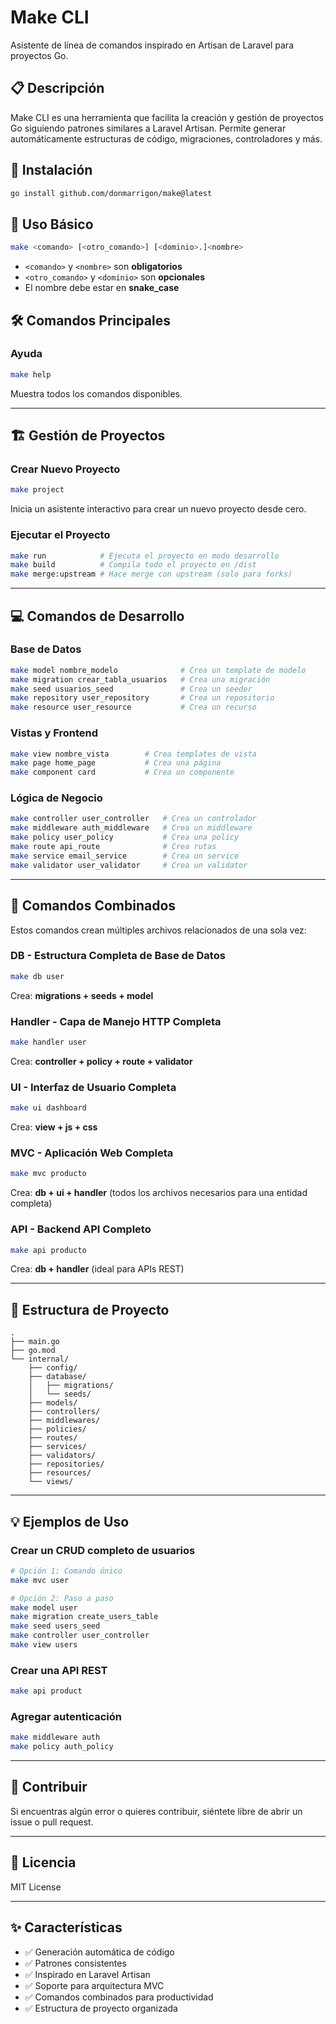 # Make CLI

Asistente de línea de comandos inspirado en Artisan de Laravel para proyectos Go.

## 📋 Descripción

Make CLI es una herramienta que facilita la creación y gestión de proyectos Go siguiendo patrones similares a Laravel Artisan. Permite generar automáticamente estructuras de código, migraciones, controladores y más.

## 🚀 Instalación

```bash
go install github.com/donmarrigon/make@latest
```

## 📖 Uso Básico

```bash
make <comando> [<otro_comando>] [<dominio>.]<nombre>
```

- `<comando>` y `<nombre>` son **obligatorios**
- `<otro_comando>` y `<dominio>` son **opcionales**
- El nombre debe estar en **snake_case**

## 🛠️ Comandos Principales

### Ayuda

```bash
make help
```
Muestra todos los comandos disponibles.

---

## 🏗️ Gestión de Proyectos

### Crear Nuevo Proyecto

```bash
make project
```
Inicia un asistente interactivo para crear un nuevo proyecto desde cero.

### Ejecutar el Proyecto

```bash
make run            # Ejecuta el proyecto en modo desarrollo
make build          # Compila todo el proyecto en /dist
make merge:upstream # Hace merge con upstream (solo para forks)
```

---

## 💻 Comandos de Desarrollo

### Base de Datos

```bash
make model nombre_modelo              # Crea un template de modelo
make migration crear_tabla_usuarios   # Crea una migración
make seed usuarios_seed               # Crea un seeder
make repository user_repository       # Crea un repositorio
make resource user_resource           # Crea un recurso
```

### Vistas y Frontend

```bash
make view nombre_vista        # Crea templates de vista
make page home_page           # Crea una página
make component card           # Crea un componente
```

### Lógica de Negocio

```bash
make controller user_controller   # Crea un controlador
make middleware auth_middleware   # Crea un middleware
make policy user_policy           # Crea una policy
make route api_route              # Crea rutas
make service email_service        # Crea un service
make validator user_validator     # Crea un validator
```

---

## 🎯 Comandos Combinados

Estos comandos crean múltiples archivos relacionados de una sola vez:

### DB - Estructura Completa de Base de Datos
```bash
make db user
```
Crea: **migrations + seeds + model**

### Handler - Capa de Manejo HTTP Completa
```bash
make handler user
```
Crea: **controller + policy + route + validator**

### UI - Interfaz de Usuario Completa
```bash
make ui dashboard
```
Crea: **view + js + css**

### MVC - Aplicación Web Completa
```bash
make mvc producto
```
Crea: **db + ui + handler** (todos los archivos necesarios para una entidad completa)

### API - Backend API Completo
```bash
make api producto
```
Crea: **db + handler** (ideal para APIs REST)

---

## 📁 Estructura de Proyecto

```
.
├── main.go
├── go.mod
└── internal/
    ├── config/
    ├── database/
    │   ├── migrations/
    │   └── seeds/
    ├── models/
    ├── controllers/
    ├── middlewares/
    ├── policies/
    ├── routes/
    ├── services/
    ├── validators/
    ├── repositories/
    ├── resources/
    └── views/
```

---

## 💡 Ejemplos de Uso

### Crear un CRUD completo de usuarios

```bash
# Opción 1: Comando único
make mvc user

# Opción 2: Paso a paso
make model user
make migration create_users_table
make seed users_seed
make controller user_controller
make view users
```

### Crear una API REST

```bash
make api product
```

### Agregar autenticación

```bash
make middleware auth
make policy auth_policy
```

---

## 🤝 Contribuir

Si encuentras algún error o quieres contribuir, siéntete libre de abrir un issue o pull request.

---

## 📄 Licencia

MIT License

---

## ✨ Características

- ✅ Generación automática de código
- ✅ Patrones consistentes
- ✅ Inspirado en Laravel Artisan
- ✅ Soporte para arquitectura MVC
- ✅ Comandos combinados para productividad
- ✅ Estructura de proyecto organizada